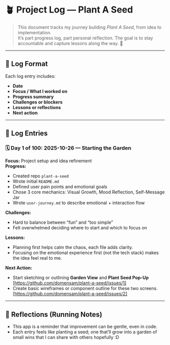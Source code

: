 # 🪴 Project Log — Plant A Seed

> This document tracks my journey building *Plant A Seed*, from idea to implementation.  
> It’s part progress log, part personal reflection. The goal is to stay accountable and capture lessons along the way. 🌿  

---

## 📅 Log Format
Each log entry includes:
- **Date**
- **Focus / What I worked on**
- **Progress summary**
- **Challenges or blockers**
- **Lessons or reflections**
- **Next action**

---

## 🧭 Log Entries

### 🗓️ Day 1 of 100: 2025-10-26 — Starting the Garden
**Focus:** Project setup and idea refinement  
**Progress:**  
- Created repo `plant-a-seed`  
- Wrote initial `README.md`  
- Defined user pain points and emotional goals  
- Chose 3 core mechanics: Visual Growth, Mood Reflection, Self-Message Jar  
- Wrote `user-journey.md` to describe emotional + interaction flow  

**Challenges:**  
- Hard to balance between “fun” and “too simple”  
- Felt overwhelmed deciding where to start and which to focus on  

**Lessons:**  
- Planning first helps calm the chaos, each file adds clarity.  
- Focusing on the emotional experience first (not the tech stack) makes the idea feel real to me.

**Next Action:**  
- Start sketching or outlining **Garden View** and **Plant Seed Pop-Up** [https://github.com/domensam/plant-a-seed/issues/1]
- Create basic wireframes or component outline for these two screens. [https://github.com/domensam/plant-a-seed/issues/2]

---

## 📝 Reflections (Running Notes)
- This app is a reminder that improvement can be gentle, even in code.
- Each entry feels like planting a seed; one that’ll grow into a garden of small wins that I can share with others hopefully :D


